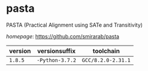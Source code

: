 # pasta

PASTA (Practical Alignment using SATe and Transitivity)

*homepage*: <https://github.com/smirarab/pasta>

version | versionsuffix | toolchain
--------|---------------|----------
``1.8.5`` | ``-Python-3.7.2`` | ``GCC/8.2.0-2.31.1``
